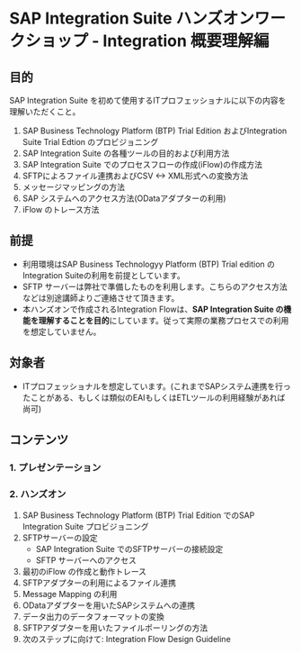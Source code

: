 # SAP Integration Suite ハンズオンワークショップ - Integration 概要理解編
## 目的
SAP Integration Suite を初めて使用するITプロフェッショナルに以下の内容を理解いただくこと。
1. SAP Business Technology Platform (BTP) Trial Edition およびIntegration Suite Trial Edtion のプロビジョニング
2. SAP Integration Suite の各種ツールの目的および利用方法
3. SAP Integration Suite でのプロセスフローの作成(iFlow)の作成方法
4. SFTPによろファイル連携およびCSV <-> XML形式への変換方法
5. メッセージマッピングの方法
6. SAP システムへのアクセス方法(ODataアダプターの利用)
7. iFlow のトレース方法
   
## 前提
- 利用環境はSAP Business Technologyy Platform (BTP) Trial edition のIntegration Suiteの利用を前提としています。
- SFTP サーバーは弊社で準備したものを利用します。こちらのアクセス方法などは別途講師よりご連絡させて頂きます。
- 本ハンズオンで作成されるIntegration Flowは、**SAP Integration Suite の機能を理解することを目的**にしています。従って実際の業務プロセスでの利用を想定していません。
  
## 対象者
- ITプロフェッショナルを想定しています。(これまでSAPシステム連携を行ったことがある、もしくは類似のEAIもしくはETLツールの利用経験があれば尚可)
  
## コンテンツ
### 1. プレゼンテーション
### 2. ハンズオン
1. SAP Business Technology Platform (BTP) Trial Edition でのSAP Integration Suite プロビジョニング
2. SFTPサーバーの設定
   - SAP Integration Suite でのSFTPサーバーの接続設定
   - SFTP サーバーへのアクセス
3. 最初のiFlow の作成と動作トレース
4. SFTPアダプターの利用によるファイル連携
5. Message Mapping の利用
6. ODataアダプターを用いたSAPシステムへの連携
7. データ出力のデータフォーマットの変換
8. SFTPアダプターを用いたファイルポーリングの方法
9. 次のステップに向けて: Integration Flow Design Guideline
